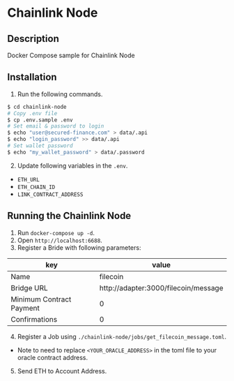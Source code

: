 # Chainlink Node

## Description
Docker Compose sample for Chainlink Node

## Installation
1. Run the following commands.
```bash
$ cd chainlink-node
# Copy .env file
$ cp .env.sample .env
# Set email & password to login
$ echo "user@secured-finance.com" > data/.api
$ echo "login_password" >> data/.api
# Set wallet password
$ echo "my_wallet_password" > data/.password
```

2. Update following variables in the `.env`.

- `ETH_URL`
- `ETH_CHAIN_ID`
- `LINK_CONTRACT_ADDRESS`


## Running the Chainlink Node
1. Run `docker-compose up -d`.
2. Open `http://localhost:6688`.
3. Register a Bride with following parameters:

| key | value |
| ------------- | ------------- |
| Name  | filecoin  |
| Bridge URL  | http://adapter:3000/filecoin/message  |
| Minimum Contract Payment  | 0  |
| Confirmations  | 0  |

4. Register a Job using `./chainlink-node/jobs/get_filecoin_message.toml`.
* Note to need to replace `<YOUR_ORACLE_ADDRESS>` in the toml file to your oracle contract address.
5. Send ETH to Account Address.
